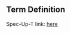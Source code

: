 ## Term Definition

Spec-Up-T link: <a href='https://weboftrust.github.io/WOT-terms/docs/glossary/qvi-authorized-representative'>here</a>

